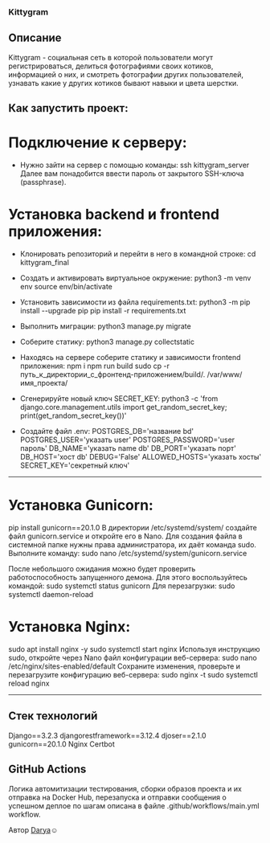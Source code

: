 ### Kittygram

## Описание

Kittygram - социальная сеть в которой пользователи могут регистрироваться, делиться фотографиями своих котиков, информацией о них, и смотреть фотографии других пользователей, узнавать какие у других котиков бывают навыки и цвета шерстки.

## Как запустить проект:

# Подключение к серверу:

* Нужно зайти на сервер с помощью команды:
ssh kittygram_server
Далее вам понадобится ввести пароль от закрытого SSH-ключа (passphrase).

# Установка backend и frontend приложения:

* Клонировать репозиторий и перейти в него в командной строке:
cd kittygram_final

* Cоздать и активировать виртуальное окружение:
python3 -m venv env
source env/bin/activate

* Установить зависимости из файла requirements.txt:
python3 -m pip install --upgrade pip
pip install -r requirements.txt

* Выполнить миграции:
python3 manage.py migrate

* Соберите статику:
python3 manage.py collectstatic

* Находясь на сервере соберите статику  и зависимости frontend приложения:
npm i
npm run build
sudo cp -r путь_к_директории_с_фронтенд-приложением/build/. /var/www/имя_проекта/

* Сгенерируйте новый ключ SECRET_KEY:
python3 -c 'from django.core.management.utils import get_random_secret_key; print(get_random_secret_key())'

* Создайте файл .env:
POSTGRES_DB='название bd'
POSTGRES_USER='указать user'
POSTGRES_PASSWORD='user пароль'
DB_NAME='указать name db'
DB_PORT='указать порт'
DB_HOST='хост db'
DEBUG='False'
ALLOWED_HOSTS='указать хосты'
SECRET_KEY='секретный ключ'
___

# Установка Gunicorn:
pip install gunicorn==20.1.0
В директории /etc/systemd/system/ создайте файл gunicorn.service и откройте его в Nano. Для создания файла в системной папке нужны права администратора, их даёт команда sudo. Выполните команду:
sudo nano /etc/systemd/system/gunicorn.service  

После небольшого ожидания можно будет проверить работоспособность запущенного демона. Для этого воспользуйтесь командой:
sudo systemctl status gunicorn
Для перезагрузки:
sudo systemctl daemon-reload

# Установка Nginx:
sudo apt install nginx -y
sudo systemctl start nginx
Используя инструкцию sudo, откройте через Nano файл конфигурации веб-сервера: 
sudo nano /etc/nginx/sites-enabled/default
Сохраните изменения, проверьте и перезагрузите конфигурацию веб-сервера:
sudo nginx -t
sudo systemctl reload nginx 
___

## Стек технологий

Django==3.2.3
djangorestframework==3.12.4
djoser==2.1.0
gunicorn==20.1.0
Nginx
Certbot

## GitHub Actions

Логика автомитизации тестирования, сборки образов проекта и их отправка на Docker Hub, перезапуска и отправки сообщения о успешном деплое по шагам описана в файле .github/workflows/main.yml workflow.


Автор [Darya](https://github.com/PopkovaDar):relaxed:
